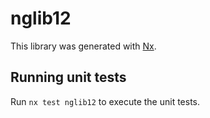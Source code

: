 # nglib12

This library was generated with [Nx](https://nx.dev).

## Running unit tests

Run `nx test nglib12` to execute the unit tests.
